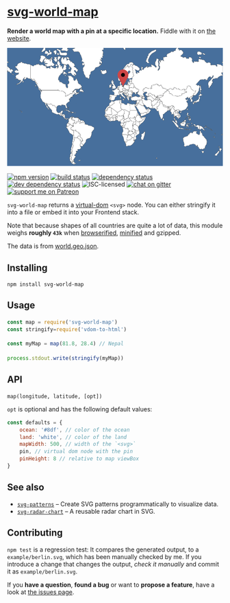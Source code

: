 # [svg-world-map](https://derhuerst.github.io/svg-world-map/)

**Render a world map with a pin at a specific location.** Fiddle with it on [the website](https://derhuerst.github.io/svg-world-map/).

![map with pin at Berlin](example/berlin.svg)

[![npm version](https://img.shields.io/npm/v/svg-world-map.svg)](https://www.npmjs.com/package/svg-world-map)
[![build status](https://img.shields.io/travis/derhuerst/svg-world-map.svg)](https://travis-ci.org/derhuerst/svg-world-map)
[![dependency status](https://img.shields.io/david/derhuerst/svg-world-map.svg)](https://david-dm.org/derhuerst/svg-world-map)
[![dev dependency status](https://img.shields.io/david/dev/derhuerst/svg-world-map.svg)](https://david-dm.org/derhuerst/svg-world-map#info=devDependencies)
![ISC-licensed](https://img.shields.io/github/license/derhuerst/svg-world-map.svg)
[![chat on gitter](https://badges.gitter.im/derhuerst.svg)](https://gitter.im/derhuerst)
[![support me on Patreon](https://img.shields.io/badge/support%20me-on%20patreon-fa7664.svg)](https://patreon.com/derhuerst)

`svg-world-map` returns a [virtual-dom](https://github.com/Matt-Esch/virtual-dom#dom-model) `<svg>` node. You can either stringify it into a file or embed it into your Frontend stack.

Note that because shapes of all countries are quite a lot of data, this module weighs **roughly `43k`** when [browserified](http://browserify.org), [minified](https://github.com/mishoo/UglifyJS2#uglifyjs-2) and gzipped.

The data is from [world.geo.json](https://github.com/johan/world.geo.json).


## Installing

```shell
npm install svg-world-map
```


## Usage

```js
const map = require('svg-world-map')
const stringify=require('vdom-to-html')

const myMap = map(81.8, 28.4) // Nepal

process.stdout.write(stringify(myMap))
```


## API

```
map(longitude, latitude, [opt])
```

`opt` is optional and has the following default values:

```js
const defaults = {
	ocean: '#8df', // color of the ocean
	land: 'white', // color of the land
	mapWidth: 500, // width of the `<svg>`
	pin, // virtual dom node with the pin
	pinHeight: 8 // relative to map viewBox
}
```


## See also

- [`svg-patterns`](https://github.com/derhuerst/svg-patterns) – Create SVG patterns programmatically to visualize data.
- [`svg-radar-chart`](https://github.com/derhuerst/svg-radar-chart) – A reusable radar chart in SVG.


## Contributing

`npm test` is a regression test: It compares the generated output, to a `example/berlin.svg`, which has been manually checked by me. If you introduce a change that changes the output, *check it manually* and commit it as `example/berlin.svg`.

If you **have a question**, **found a bug** or want to **propose a feature**, have a look at [the issues page](https://github.com/derhuerst/svg-world-map/issues).
